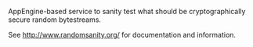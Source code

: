 AppEngine-based service to sanity test what should be
cryptographically secure random bytestreams.

See http://www.randomsanity.org/ for documentation and information.
